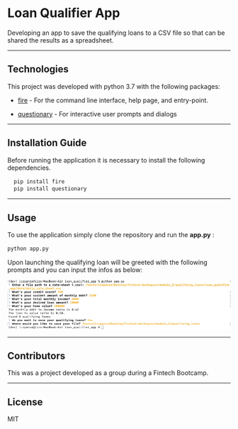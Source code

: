 
# Loan Qualifier App

Developing an app to save the qualifying loans to a CSV file so that can be shared the results as a spreadsheet.

---

## Technologies

This project was developed with python 3.7 with the following packages:

* [fire](https://github.com/google/python-fire) - For the command line interface, help page, and entry-point.

* [questionary](https://github.com/tmbo/questionary) - For interactive user prompts and dialogs


---

## Installation Guide

Before running the application it is necessary to install the following dependencies.

```python
  pip install fire
  pip install questionary
```
---

## Usage



To use the application simply clone the repository and run the **app.py** :

```python
python app.py 
```

Upon launching the qualifying loan will be greeted with the following prompts and you can input the infos as below:

![Loan Qualifier](Exemple.png)

---

## Contributors

This was a project developed as a group during a Fintech Bootcamp. 

---

## License

MIT
